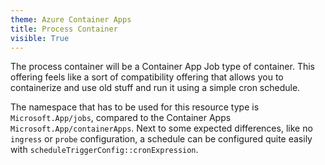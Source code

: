 ```yaml
---
theme: Azure Container Apps
title: Process Container
visible: True
---
```


The process container will be a Container App Job type of container. This offering feels like a sort of compatibility offering that allows you to containerize and use old stuff and run it using a simple cron schedule.

The namespace that has to be used for this resource type is `Microsoft.App/jobs`, compared to the Container Apps `Microsoft.App/containerApps`. Next to some expected differences, like no `ingress` or `probe` configuration, a schedule can be configured quite easily with `scheduleTriggerConfig::cronExpression`.

